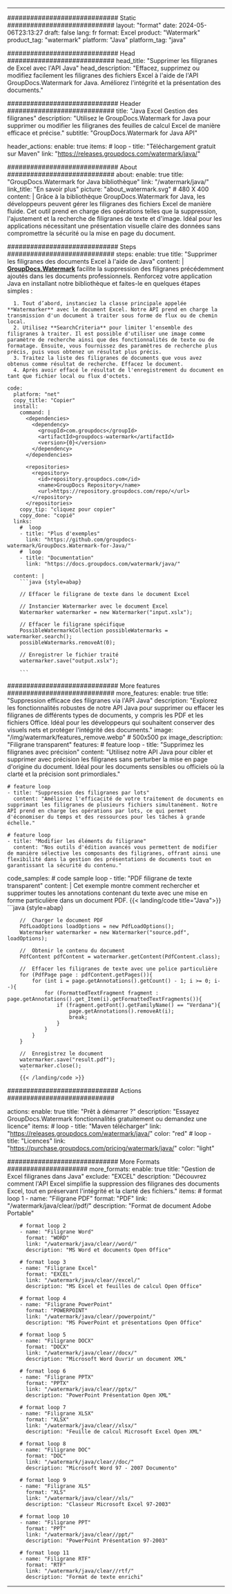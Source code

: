 
---
############################# Static ############################
layout: "format"
date:  2024-05-06T23:13:27
draft: false
lang: fr
format: Excel
product: "Watermark"
product_tag: "watermark"
platform: "Java"
platform_tag: "java"

############################# Head ############################
head_title: "Supprimer les filigranes de Excel avec l'API Java"
head_description: "Effacez, supprimez ou modifiez facilement les filigranes des fichiers Excel à l'aide de l'API GroupDocs.Watermark for Java. Améliorez l'intégrité et la présentation des documents."

############################# Header ############################
title: "Java Excel Gestion des filigranes" 
description: "Utilisez le GroupDocs.Watermark for Java pour supprimer ou modifier les filigranes des feuilles de calcul Excel de manière efficace et précise."
subtitle: "GroupDocs.Watermark for Java API" 

header_actions:
  enable: true
  items:
    #  loop
    - title: "Téléchargement gratuit sur Maven"
      link: "https://releases.groupdocs.com/watermark/java/"
      
############################# About ############################
about:
    enable: true
    title: "GroupDocs.Watermark for Java bibliothèque"
    link: "/watermark/java/"
    link_title: "En savoir plus"
    picture: "about_watermark.svg" # 480 X 400
    content: |
       Grâce à la bibliothèque GroupDocs.Watermark for Java, les développeurs peuvent gérer les filigranes des fichiers Excel de manière fluide. Cet outil prend en charge des opérations telles que la suppression, l'ajustement et la recherche de filigranes de texte et d'image. Idéal pour les applications nécessitant une présentation visuelle claire des données sans compromettre la sécurité ou la mise en page du document.

############################# Steps ############################
steps:
    enable: true
    title: "Supprimer les filigranes des documents Excel à l'aide de Java"
    content: |
      **[GroupDocs.Watermark](https://products.groupdocs.com/watermark/java/)** facilite la suppression des filigranes précédemment ajoutés dans les documents professionnels. Renforcez votre application Java en installant notre bibliothèque et faites-le en quelques étapes simples :
      
      1. Tout d’abord, instanciez la classe principale appelée **Watermarker** avec le document Excel. Notre API prend en charge la transmission d'un document à traiter sous forme de flux ou de chemin local.
      2. Utilisez **SearchCriteria** pour limiter l'ensemble des filigranes à traiter. Il est possible d'utiliser une image comme paramètre de recherche ainsi que des fonctionnalités de texte ou de formatage. Ensuite, vous fournissez des paramètres de recherche plus précis, puis vous obtenez un résultat plus précis.
      3. Traitez la liste des filigranes de documents que vous avez obtenus comme résultat de recherche. Effacez le document.
      4. Après avoir effacé le résultat de l'enregistrement du document en tant que fichier local ou flux d'octets.
   
    code:
      platform: "net"
      copy_title: "Copier"
      install:
        command: |
          <dependencies>
            <dependency>
              <groupId>com.groupdocs</groupId>
              <artifactId>groupdocs-watermark</artifactId>
              <version>{0}</version>
            </dependency>
          </dependencies>

          <repositories>
            <repository>
              <id>repository.groupdocs.com</id>
              <name>GroupDocs Repository</name>
              <url>https://repository.groupdocs.com/repo/</url>
            </repository>
          </repositories>
        copy_tip: "cliquez pour copier"
        copy_done: "copié"
      links:
        #  loop
        - title: "Plus d'exemples"
          link: "https://github.com/groupdocs-watermark/GroupDocs.Watermark-for-Java/"
        #  loop
        - title: "Documentation"
          link: "https://docs.groupdocs.com/watermark/java/"
          
      content: |
        ```java {style=abap}

        // Effacer le filigrane de texte dans le document Excel

        // Instancier Watermarker avec le document Excel
        Watermarker watermarker = new Watermarker("input.xslx");
        
        // Effacer le filigrane spécifique
        PossibleWatermarkCollection possibleWatermarks = watermarker.search();
        possibleWatermarks.removeAt(0);

        // Enregistrer le fichier traité
        watermarker.save("output.xslx");
        
        ```    
        
############################# More features ############################
more_features:
  enable: true
  title: "Suppression efficace des filigranes via l'API Java"
  description: "Explorez les fonctionnalités robustes de notre API Java pour supprimer ou effacer les filigranes de différents types de documents, y compris les PDF et les fichiers Office. Idéal pour les développeurs qui souhaitent conserver des visuels nets et protéger l'intégrité des documents."
  image: "/img/watermark/features_remove.webp" # 500x500 px
  image_description: "Filigrane transparent"
  features:
    # feature loop
    - title: "Supprimez les filigranes avec précision"
      content: "Utilisez notre API Java pour cibler et supprimer avec précision les filigranes sans perturber la mise en page d'origine du document. Idéal pour les documents sensibles ou officiels où la clarté et la précision sont primordiales."

    # feature loop
    - title: "Suppression des filigranes par lots"
      content: "Améliorez l'efficacité de votre traitement de documents en supprimant les filigranes de plusieurs fichiers simultanément. Notre API prend en charge les opérations par lots, ce qui permet d'économiser du temps et des ressources pour les tâches à grande échelle."

    # feature loop
    - title: "Modifier les éléments du filigrane"
      content: "Nos outils d'édition avancés vous permettent de modifier de manière sélective les composants des filigranes, offrant ainsi une flexibilité dans la gestion des présentations de documents tout en garantissant la sécurité du contenu."
      
  code_samples:
    # code sample loop
    - title: "PDF filigrane de texte transparent"
      content: |
        Cet exemple montre comment rechercher et supprimer toutes les annotations contenant du texte avec une mise en forme particulière dans un document PDF.
        {{< landing/code title="Java">}}
        ```java {style=abap}
        
        //  Charger le document PDF
        PdfLoadOptions loadOptions = new PdfLoadOptions();
        Watermarker watermarker = new Watermarker("source.pdf", loadOptions);

        //  Obtenir le contenu du document
        PdfContent pdfContent = watermarker.getContent(PdfContent.class);

        //  Effacer les filigranes de texte avec une police particulière
        for (PdfPage page : pdfContent.getPages()){
            for (int i = page.getAnnotations().getCount() - 1; i >= 0; i--){
                for (FormattedTextFragment fragment : page.getAnnotations().get_Item(i).getFormattedTextFragments()){
                    if (fragment.getFont().getFamilyName() == "Verdana"){
                        page.getAnnotations().removeAt(i);
                        break;
                    }
                }
            }
        }

        //  Enregistrez le document
        watermarker.save("result.pdf");
        watermarker.close();
        ```
        {{< /landing/code >}}


############################# Actions ############################

actions:
  enable: true
  title: "Prêt à démarrer ?"
  description: "Essayez GroupDocs.Watermark fonctionnalités gratuitement ou demandez une licence"
  items:
    #  loop
    - title: "Maven télécharger"
      link: "https://releases.groupdocs.com/watermark/java/"
      color: "red"
        #  loop
    - title: "Licences"
      link: "https://purchase.groupdocs.com/pricing/watermark/java/"
      color: "light"


############################# More Formats #####################
more_formats:
    enable: true
    title: "Gestion de Excel filigranes dans Java"
    exclude: "EXCEL"
    description: "Découvrez comment l'API Excel simplifie la suppression des filigranes des documents Excel, tout en préservant l'intégrité et la clarté des fichiers."
    items: 
        # format loop 1
        - name: "Filigrane PDF"
          format: "PDF"
          link: "/watermark/java/clear//pdf/"
          description: "Format de document Adobe Portable"

        # format loop 2
        - name: "Filigrane Word"
          format: "WORD"
          link: "/watermark/java/clear//word/"
          description: "MS Word et documents Open Office"
          
        # format loop 3
        - name: "Filigrane Excel"
          format: "EXCEL"
          link: "/watermark/java/clear//excel/"
          description: "MS Excel et feuilles de calcul Open Office"

        # format loop 4
        - name: "Filigrane PowerPoint"
          format: "POWERPOINT"
          link: "/watermark/java/clear//powerpoint/"
          description: "MS PowerPoint et présentations Open Office"

        # format loop 5
        - name: "Filigrane DOCX"
          format: "DOCX"
          link: "/watermark/java/clear//docx/"
          description: "Microsoft Word Ouvrir un document XML"
          
        # format loop 6
        - name: "Filigrane PPTX"
          format: "PPTX"
          link: "/watermark/java/clear//pptx/"
          description: "PowerPoint Présentation Open XML"
          
        # format loop 7
        - name: "Filigrane XLSX"
          format: "XLSX"
          link: "/watermark/java/clear//xlsx/"
          description: "Feuille de calcul Microsoft Excel Open XML"

        # format loop 8
        - name: "Filigrane DOC"
          format: "DOC"
          link: "/watermark/java/clear//doc/"
          description: "Microsoft Word 97 - 2007 Documento"

        # format loop 9
        - name: "Filigrane XLS"
          format: "XLS"
          link: "/watermark/java/clear//xls/"
          description: "Classeur Microsoft Excel 97-2003"

        # format loop 10
        - name: "Filigrane PPT"
          format: "PPT"
          link: "/watermark/java/clear//ppt/"
          description: "PowerPoint Présentation 97-2003"

        # format loop 11
        - name: "Filigrane RTF"
          format: "RTF"
          link: "/watermark/java/clear//rtf/"
          description: "Format de texte enrichi"

---